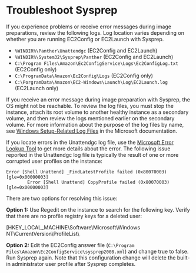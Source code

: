 # Troubleshoot Sysprep<a name="sysprep-troubleshoot"></a>

If you experience problems or receive error messages during image preparations, review the following logs\. Log location varies depending on whether you are running EC2Config or EC2Launch with Sysprep\.
+ `%WINDIR%\Panther\Unattendgc` \(EC2Config and EC2Launch\)
+ `%WINDIR%\System32\Sysprep\Panther` \(EC2Config and EC2Launch\)
+ `C:\Program Files\Amazon\Ec2ConfigService\Logs\Ec2ConfigLog.txt` \(EC2Config only\)
+ `C:\ProgramData\Amazon\Ec2Config\Logs` \(EC2Config only\)
+ `C:\PorgramData\Amazon\EC2-Windows\Launch\Log\EC2Launch.log` \(EC2Launch only\)

If you receive an error message during image preparation with Sysprep, the OS might not be reachable\. To review the log files, you must stop the instance, attach its root volume to another healthy instance as a secondary volume, and then review the logs mentioned earlier on the secondary volume\. For more information about the purpose of the log files by name, see [Windows Setup\-Related Log Files](https://docs.microsoft.com/en-us/windows-hardware/manufacture/desktop/deployment-troubleshooting-and-log-files#windows-setup-related-log-files) in the Microsoft documentation\.

If you locate errors in the Unattendgc log file, use the [Microsoft Error Lookup Tool](https://www.microsoft.com/en-us/download/details.aspx?id=100432) to get more details about the error\. The following issue reported in the Unattendgc log file is typically the result of one or more corrupted user profiles on the instance:

```
Error [Shell Unattend] _FindLatestProfile failed (0x80070003) [gle=0x00000003]
		Error [Shell Unattend] CopyProfile failed (0x80070003) [gle=0x00000003]
```

There are two options for resolving this issue:

**Option 1:** Use Regedit on the instance to search for the following key\. Verify that there are no profile registry keys for a deleted user:

\[HKEY\_LOCAL\_MACHINE\\Software\\Microsoft\\Windows NT\\CurrentVersion\\ProfileList\\

**Option 2:** Edit the EC2Config answer file \(`C:\Program Files\Amazon\Ec2ConfigService\sysprep2008.xml`\) and change <CopyProfile>true</CopyProfile> to <CopyProfile>false</CopyProfile>\. Run Sysprep again\. Note that this configuration change will delete the built\-in administrator user profile after Sysprep completes\.